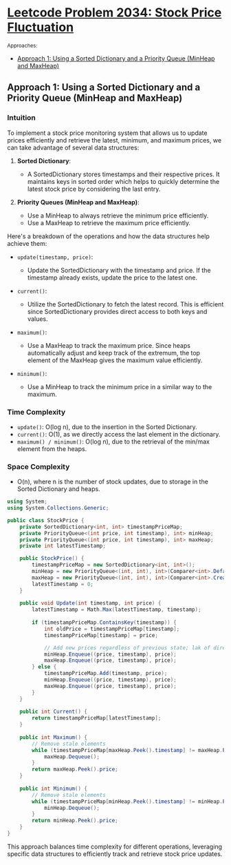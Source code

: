 # [Leetcode Problem 2034: Stock Price Fluctuation](https://leetcode.com/problems/stock-price-fluctuation/)

<sub>Approaches:</sub>
- [Approach 1: Using a Sorted Dictionary and a Priority Queue (MinHeap and MaxHeap)](#approach-1-using-a-sorted-dictionary-and-a-priority-queue-minheap-and-maxheap)

## Approach 1: Using a Sorted Dictionary and a Priority Queue (MinHeap and MaxHeap)

### Intuition

To implement a stock price monitoring system that allows us to update prices efficiently and retrieve the latest, minimum, and maximum prices, we can take advantage of several data structures:

1. **Sorted Dictionary**:
   - A SortedDictionary stores timestamps and their respective prices. It maintains keys in sorted order which helps to quickly determine the latest stock price by considering the last entry.

2. **Priority Queues (MinHeap and MaxHeap)**:
   - Use a MinHeap to always retrieve the minimum price efficiently.
   - Use a MaxHeap to retrieve the maximum price efficiently.

Here's a breakdown of the operations and how the data structures help achieve them:

- `update(timestamp, price)`:
  - Update the SortedDictionary with the timestamp and price. If the timestamp already exists, update the price to the latest one.

- `current()`:
  - Utilize the SortedDictionary to fetch the latest record. This is efficient since SortedDictionary provides direct access to both keys and values.

- `maximum()`:
  - Use a MaxHeap to track the maximum price. Since heaps automatically adjust and keep track of the extremum, the top element of the MaxHeap gives the maximum value efficiently.

- `minimum()`:
  - Use a MinHeap to track the minimum price in a similar way to the maximum.

### Time Complexity

- `update()`: O(log n), due to the insertion in the Sorted Dictionary.
- `current()`: O(1), as we directly access the last element in the dictionary.
- `maximum() / minimum()`: O(log n), due to the retrieval of the min/max element from the heaps.

### Space Complexity

- O(n), where n is the number of stock updates, due to storage in the Sorted Dictionary and heaps.

```csharp
using System;
using System.Collections.Generic;

public class StockPrice {
    private SortedDictionary<int, int> timestampPriceMap;
    private PriorityQueue<(int price, int timestamp), int> minHeap;
    private PriorityQueue<(int price, int timestamp), int> maxHeap;
    private int latestTimestamp;

    public StockPrice() {
        timestampPriceMap = new SortedDictionary<int, int>();
        minHeap = new PriorityQueue<(int, int), int>(Comparer<int>.Default);
        maxHeap = new PriorityQueue<(int, int), int>(Comparer<int>.Create((a, b) => b.CompareTo(a)));
        latestTimestamp = 0;
    }
    
    public void Update(int timestamp, int price) {
        latestTimestamp = Math.Max(latestTimestamp, timestamp);
        
        if (timestampPriceMap.ContainsKey(timestamp)) {
            int oldPrice = timestampPriceMap[timestamp];
            timestampPriceMap[timestamp] = price;

            // Add new prices regardless of previous state; lak of direct decrease in priority queue
            minHeap.Enqueue((price, timestamp), price);
            maxHeap.Enqueue((price, timestamp), price);
        } else {
            timestampPriceMap.Add(timestamp, price);
            minHeap.Enqueue((price, timestamp), price);
            maxHeap.Enqueue((price, timestamp), price);
        }
    }
    
    public int Current() {
        return timestampPriceMap[latestTimestamp];
    }
    
    public int Maximum() {
        // Remove stale elements
        while (timestampPriceMap[maxHeap.Peek().timestamp] != maxHeap.Peek().price) {
            maxHeap.Dequeue();
        }
        return maxHeap.Peek().price;
    }
    
    public int Minimum() {
        // Remove stale elements
        while (timestampPriceMap[minHeap.Peek().timestamp] != minHeap.Peek().price) {
            minHeap.Dequeue();
        }
        return minHeap.Peek().price;
    }
}
```

This approach balances time complexity for different operations, leveraging specific data structures to efficiently track and retrieve stock price updates.

